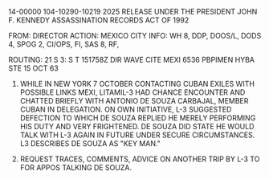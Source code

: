 14-00000
104-10290-10219
2025 RELEASE UNDER THE PRESIDENT JOHN F. KENNEDY ASSASSINATION RECORDS ACT OF 1992

FROM: DIRECTOR
ACTION: MEXICO CITY
INFO: WH 8, DDP, DOOS/L, DODS 4, SPOG 2, CI/OPS, FI, SAS 8, RF,

ROUTING:
21
S
3:
S
T 151758Z
DIR WAVE CITE MEXI 6536
PBPIMEN HYBA STE
15 OCT 63

1. WHILE IN NEW YORK 7 OCTOBER CONTACTING CUBAN EXILES WITH POSSIBLE LINKS MEXI, LITAMIL-3 HAD CHANCE ENCOUNTER AND CHATTED BRIEFLY WITH ANTONIO DE SOUZA CARBAJAL, MEMBER CUBAN IN DELEGATION. ON OWN INITIATIVE, L-3 SUGGESTED DEFECTION TO WHICH DE SOUZA REPLIED HE MERELY PERFORMING HIS DUTY AND VERY FRIGHTENED. DE SOUZA DID STATE HE WOULD TALK WITH L-3 AGAIN IN FUTURE UNDER SECURE CIRCUMSTANCES. L3 DESCRIBES DE SOUZA AS "KEY MAN."

2. REQUEST TRACES, COMMENTS, ADVICE ON ANOTHER TRIP BY L-3 TO FOR APPOS TALKING DE SOUZA.
